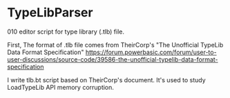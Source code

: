 # TypeLibParser
010 editor script for  type library (.tlb) file.

First, The format of .tlb file comes from TheirCorp's "The Unofficial TypeLib Data Format Specification"
https://forum.powerbasic.com/forum/user-to-user-discussions/source-code/39586-the-unofficial-typelib-data-format-specification

I write tlb.bt script based on TheirCorp's document. It's used to study LoadTypeLib API memory corruption.

